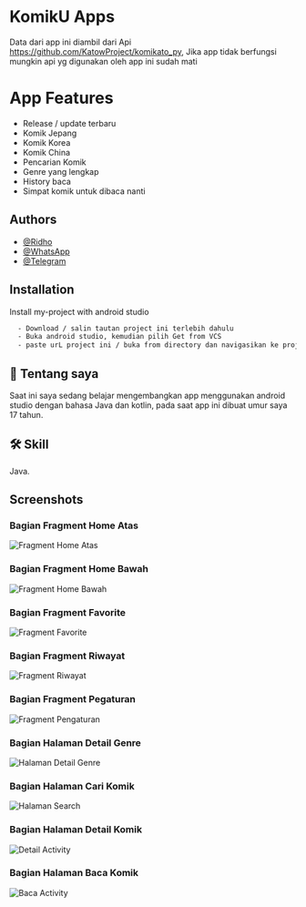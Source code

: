 
# KomikU Apps

Data dari app ini diambil dari Api https://github.com/KatowProject/komikato_py,
Jika app tidak berfungsi mungkin api yg digunakan oleh app ini sudah mati

# App Features
- Release / update terbaru
- Komik Jepang
- Komik Korea
- Komik China
- Pencarian Komik 
- Genre yang lengkap
- History baca
- Simpat komik untuk dibaca nanti

## Authors 

- [@Ridho](https://github.com/Ridhoardhiansyah7/)
- [@WhatsApp](https://api.whatsapp.com/send/?phone=0895323021645&text&type=phone_number&app_absent=0)
- [@Telegram](https://t.me/ridh704)






## Installation

Install my-project with android studio
```bash
  - Download / salin tautan project ini terlebih dahulu
  - Buka android studio, kemudian pilih Get from VCS
  - paste urL project ini / buka from directory dan navigasikan ke projek ini 
```

## 🚀 Tentang saya

Saat ini saya sedang belajar mengembangkan app menggunakan android studio dengan bahasa Java dan kotlin, pada saat app ini dibuat umur saya 17 tahun.

    
## 🛠 Skill
Java.

## Screenshots

### Bagian Fragment Home Atas
![Fragment Home Atas](/app/src/main/res/drawable/home_atas.png)

### Bagian Fragment Home Bawah
![Fragment Home Bawah](/app/src/main/res/drawable/home_bawah.png)

### Bagian Fragment Favorite
![Fragment Favorite](app/src/main/res/drawable/favorite.png)

### Bagian Fragment Riwayat
![Fragment Riwayat](app/src/main/res/drawable/riwayat.png)
 
### Bagian Fragment Pegaturan
![Fragment Pengaturan](app/src/main/res/drawable/pengaturan.png)


### Bagian Halaman Detail Genre
![Halaman Detail Genre](app/src/main/res/drawable/halaman_detail_genre.png)

### Bagian Halaman Cari Komik
![Halaman Search](app/src/main/res/drawable/halaman_search.png)


### Bagian Halaman Detail Komik
![Detail Activity](app/src/main/res/drawable/halaman_detail.png)


### Bagian Halaman Baca Komik
![Baca Activity](app/src/main/res/drawable/halaman_baca.png)


